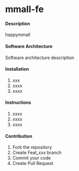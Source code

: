 # mmall-fe

#### Description
happymmall

#### Software Architecture
Software architecture description

#### Installation

1. xxx
2. xxxx
3. xxxx

#### Instructions

1. xxxx
2. xxxx
3. xxxx

#### Contribution

1. Fork the repository
2. Create Feat_xxx branch
3. Commit your code
4. Create Pull Request

